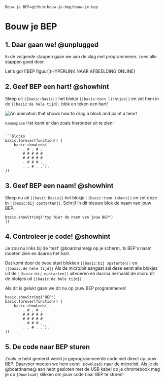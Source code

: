 ```package
Bouw je BEP=github:bouw-je-bep/bouw-je-bep
```
# Bouw je BEP

## 1. Daar gaan we! @unplugged

In de volgende stappen gaan we aan de slag met programmeren. Lees alle stappen goed door. 

Let's go! 
![BEP figuur](HYPERLINK NAAR AFBEELDING ONLINE)

## 2. Geef BEP een hart! @showhint

Sleep uit ``||basic:Basis||`` het blokje ``||basic:toon lichtjes||`` en zet hem in de ``||basic:de hele tijd||`` blok en teken een hart!

![An animation that shows how to drag a block and paint a heart](/static/mb/projects/flashing-heart/showleds.gif)

```namespace```
Het komt er dan zoals hieronder uit te zien!
```

```blocks
basic.forever(function() {
    basic.showLeds(`
        . # . # .
        # # # # #
        # # # # #
        . # # # .
        . . # . .`);
})
```

## 3. Geef BEP een naam! @showhint
Sleep nu uit ``||basic:Basis||`` het blokje ``||basic:toon tekens||`` en zet deze in ``||basic:bij opstarten||``. Schrijf in dit nieuwe blok de naam van jouw BEP.

```blocks
basic.showString("typ hier de naam van jouw BEP")
})
```

## 4. Controleer je code! @showhint
Je zou nu links bij de 'test' @boardname@ op je scherm, 1x BEP's naam moeten zien en daarna het hart.

Dat komt door de twee start blokken ``||basic:bij opstarten||`` en ``||basic:de hele tijd||``
Als de micro:bit aangaat zal deze eerst alle blokjes uit de ``||basic:bij opstarten||`` uitvoeren en daarna herhaald de micro:bit de blokjes uit ``||basic:de hele tijd||``

Als dit is gelukt gaan we dit nu op jouw BEP programmeren!
```blocks
basic.showString("BEP")
basic.forever(function() {
    basic.showLeds(`
        . # . # .
        # # # # #
        # # # # #
        . # # # .
        . . # . .`);
})
```

## 5. De code naar BEP sturen
Zoals je hebt gemerkt werkt je geprogrammeerde code niet direct op jouw BEP. Daarvoor moeten we hem eerst ``|Download|`` naar de micro:bit. 
Als je de @boardname@ aan hebt gesloten met de USB kabel op je chromebook mag je op ``|Download|`` klikken om jouw code naar BEP te sturen!

